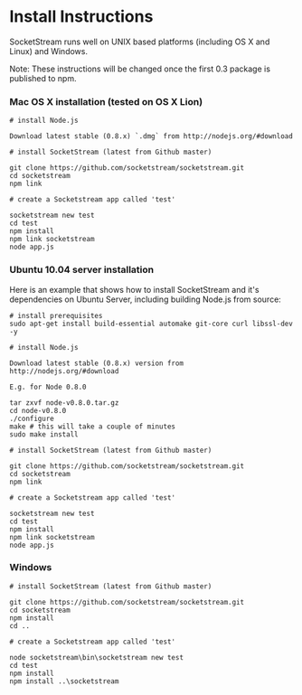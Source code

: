 Install Instructions
====================

SocketStream runs well on UNIX based platforms (including OS X and Linux) and Windows.

Note: These instructions will be changed once the first 0.3 package is published to npm.


### Mac OS X installation (tested on OS X Lion)

    # install Node.js
    
    Download latest stable (0.8.x) `.dmg` from http://nodejs.org/#download
  
    # install SocketStream (latest from Github master)
    
    git clone https://github.com/socketstream/socketstream.git
    cd socketstream
    npm link
    
    # create a Socketstream app called 'test'
    
    socketstream new test
    cd test
    npm install
    npm link socketstream
    node app.js
    

### Ubuntu 10.04 server installation

Here is an example that shows how to install SocketStream and it's dependencies on Ubuntu Server, including building Node.js from source:

    # install prerequisites
    sudo apt-get install build-essential automake git-core curl libssl-dev -y

    # install Node.js
    
    Download latest stable (0.8.x) version from http://nodejs.org/#download

    E.g. for Node 0.8.0

    tar zxvf node-v0.8.0.tar.gz
    cd node-v0.8.0
    ./configure
    make # this will take a couple of minutes
    sudo make install

    # install SocketStream (latest from Github master)
    
    git clone https://github.com/socketstream/socketstream.git
    cd socketstream
    npm link
    
    # create a Socketstream app called 'test'
    
    socketstream new test
    cd test
    npm install
    npm link socketstream
    node app.js
    

### Windows

    # install SocketStream (latest from Github master)

    git clone https://github.com/socketstream/socketstream.git
    cd socketstream
    npm install
    cd ..

    # create a Socketstream app called 'test'

    node socketstream\bin\socketstream new test
    cd test
    npm install
    npm install ..\socketstream    

